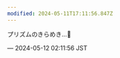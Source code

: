 ```yaml
---
modified: 2024-05-11T17:11:56.847Z
---
```


<p>プリズムのきらめき…🌈</p>

&mdash; 2024-05-12 02:11:56 JST

<!-- Original URL: https://mastodon.social/@sakuramochi0/112423568463974560-->
